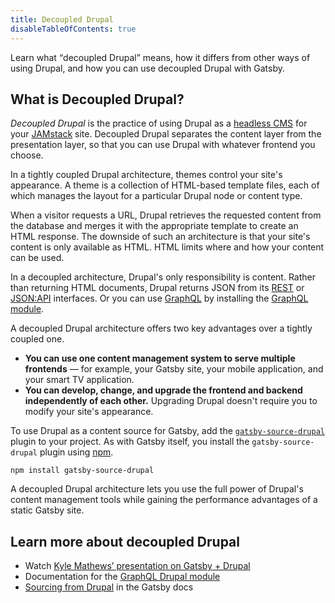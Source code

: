 ```yaml
---
title: Decoupled Drupal
disableTableOfContents: true
---
```


Learn what <q>decoupled Drupal</q> means, how it differs from other ways of using Drupal, and how you can use decoupled Drupal with Gatsby.

## What is Decoupled Drupal?

_Decoupled Drupal_ is the practice of using Drupal as a [headless CMS](/docs/headless-cms/) for your [JAMstack](/docs/glossary/jamstack/) site. Decoupled Drupal separates the content layer from the presentation layer, so that you can use Drupal with whatever frontend you choose.

In a tightly coupled Drupal architecture, themes control your site's appearance. A theme is a collection of HTML-based template files, each of which manages the layout for a particular Drupal node or content type.

When a visitor requests a URL, Drupal retrieves the requested content from the database and merges it with the appropriate template to create an HTML response. The downside of such an architecture is that your site's content is only available as HTML. HTML limits where and how your content can be used.

In a decoupled architecture, Drupal's only responsibility is content. Rather than returning HTML documents, Drupal returns JSON from its [REST](https://www.drupal.org/docs/8/api/restful-web-services-api/restful-web-services-api-overview) or [JSON:API](https://www.drupal.org/docs/8/modules/jsonapi/api-overview) interfaces. Or you can use [GraphQL](/docs/glossary/graphql/) by installing the [GraphQL module](https://www.drupal.org/docs/8/modules/graphql).

A decoupled Drupal architecture offers two key advantages over a tightly coupled one.

- **You can use one content management system to serve multiple frontends** — for example, your Gatsby site, your mobile application, and your smart TV application.
- **You can develop, change, and upgrade the frontend and backend independently of each other.** Upgrading Drupal doesn't require you to modify your site's appearance.

To use Drupal as a content source for Gatsby, add the [`gatsby-source-drupal`](/packages/gatsby-source-drupal/) plugin to your project. As with Gatsby itself, you install the `gatsby-source-drupal` plugin using [npm](/docs/glossary/#npm).

```shell
npm install gatsby-source-drupal
```

A decoupled Drupal architecture lets you use the full power of Drupal's content management tools while gaining the performance advantages of a static Gatsby site.

## Learn more about decoupled Drupal

- Watch [Kyle Mathews’ presentation on Gatsby + Drupal](https://2017.badcamp.net/session/coding-development/beginner/headless-drupal-building-blazing-fast-websites-reactgatsbyjs)
- Documentation for the [GraphQL Drupal module](https://drupal-graphql.gitbook.io/graphql/)
- [Sourcing from Drupal](/docs/sourcing-from-drupal/) in the Gatsby docs
